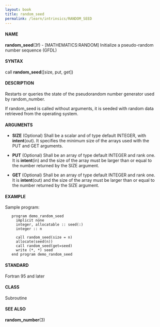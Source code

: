 ```yaml
---
layout: book
title: random_seed
permalink: /learn/intrinsics/RANDOM_SEED
---
```

#### NAME

__random\_seed__(3f) - \[MATHEMATICS:RANDOM\] Initialize a pseudo-random number sequence
(GFDL)

#### SYNTAX

call __random\_seed__(\[size, put, get\])

#### DESCRIPTION

Restarts or queries the state of the pseudorandom number generator used
by random\_number.

If random\_seed is called without arguments, it is seeded with random
data retrieved from the operating system.

#### ARGUMENTS

  - __SIZE__
    (Optional) Shall be a scalar and of type default INTEGER, with
    __intent__(out). It specifies the minimum size of the arrays used
    with the PUT and GET arguments.

  - __PUT__
    (Optional) Shall be an array of type default INTEGER and rank one.
    It is __intent__(in) and the size of the array must be larger than
    or equal to the number returned by the SIZE argument.

  - __GET__
    (Optional) Shall be an array of type default INTEGER and rank one.
    It is __intent__(out) and the size of the array must be larger than
    or equal to the number returned by the SIZE argument.

#### EXAMPLE

Sample program:

```
   program demo_random_seed
     implicit none
     integer, allocatable :: seed(:)
     integer :: n

     call random_seed(size = n)
     allocate(seed(n))
     call random_seed(get=seed)
     write (*, *) seed
   end program demo_random_seed
```

#### STANDARD

Fortran 95 and later

#### CLASS

Subroutine

#### SEE ALSO

__random\_number__(3)
